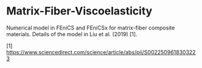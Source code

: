 # Matrix-Fiber-Viscoelasticity
Numerical model in FEniCS and FEniCSx for matrix-fiber composite materials. Details of the model in Liu et al. (2019) [1].

[1] https://www.sciencedirect.com/science/article/abs/pii/S0022509618303223
